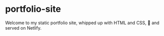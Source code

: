 # portfolio-site

Welcome to my static portfolio site, whipped up with HTML and CSS, 🍦 and served on Netlify. 
